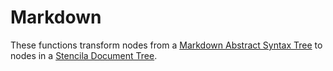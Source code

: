 # Markdown

These functions transform nodes from a [Markdown Abstract Syntax Tree](https://github.com/syntax-tree/mdast) to nodes in a [Stencila Document Tree](https://github.com/stencila/schema).
